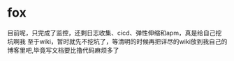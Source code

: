 # fox
目前呢，只完成了监控，还剩日志收集、cicd、弹性伸缩和apm，真是给自己挖坑啊我
至于wiki，暂时就先不挖坑了，等清明的时候再把详尽的wiki放到我自己的博客里吧,毕竟写文档要比撸代码麻烦多了
